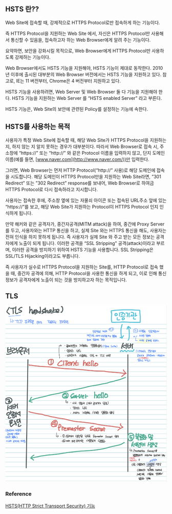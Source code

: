 ## HSTS 란??

Web Site에 접속할 때, 강제적으로 HTTPS Protocol로만 접속하게 하는 기능이다.

즉 HTTPS Protocol을 지원하는 Web Site 에서, 자신은 HTTPS Protocol만 사용해서 통신할 수 있음을, 접속하고자 하는 Web Browser에게 알려 주는 기능이다.

요약하면, 보안을 강화시킬 목적으로, Web Browser에게 HTTPS Protocol만 사용하도록 강제하는 기능이다.

Web Browser에서도 HSTS 기능을 지원해야, HSTS 기능이 제대로 동작한다. 2010년 이후에 출시된 대부분의 Web Browser 버전에서는 HSTS 기능을 지원하고 있다. 참고로, IE는 11 버전부터, Chrome은 4 버전부터 지원하고 있다.

HSTS 기능을 사용하려면, Web Server 및 Web Browser 둘 다 기능을 지원해야 한다. HSTS 기능을 지원하는 Web Server 를 “HSTS enabled Server” 라고 부른다.

HSTS 기능은, Web Site의 보안에 관련된 Policy를 설정하는 기능에 속한다.

## HSTS를 사용하는 목적

사용자가 특정 Web Site에 접속할 때, 해당 Web Site가 HTTPS Protocol을 지원하는 지, 하지 않는 지 알지 못하는 경우가 대부분이다. 따라서 Web Browser로 접속 시, 주소창에 “https://” 또는 “http://” 와 같은 Protocol 이름을 입력하지 않고, 단지 도메인 이름(예를 들면, [www.naver.com](http://www.naver.com/))만 입력한다.

그러면, Web Browser는 먼저 HTTP Protocol(“http://” 사용)로 해당 도메인에 접속을 시도합니다. 해당 도메인이 HTTPS Protocol만을 지원하는 Web Site라면, ”301 Redirect” 또는 ”302 Redirect”   response를 보내어, Web Browser로 하여금 HTTPS Protocol로 다시 접속하라고 지시합니다.

사용자는 접속한 후에, 주소창 옆에 있는 자물쇠 아이콘 또는 접속된 URL주소 앞에 있는 “https://”를 보고, 해당 Web Site가 지원하는 Protocol이 HTTPS Protocol 인지 인식하게 됩니다.

만약 해커와 같은 공격자가, 중간자공격(MITM attack)을 하여, 중간에 Proxy Server를 두고, 사용자와는 HTTP 통신을 하고, 실제 Site 와는 HTTPS 통신을 해도, 사용자는 전혀 인식을 하지 못하게 됩니다. 즉 사용자가 실제 Site 와 주고 받는 모든 정보는 공격자에게 노출이 되게 됩니다. 이러한 공격을 “SSL Stripping” 공격(attack)이라고 부르며, 이러한 공격을 방지하기 위하여 HSTS 기능을 사용합니다. SSL Stripping은 SSL/TLS Hijacking이라고도 부릅니다.

즉 사용자가 실수로 HTTPS Protocol을 지원하는 Site를, HTTP Protocol로 접속 했을 때, 중간자 공격에 의해, HTTP Protocol을 사용한 통신을 하게 되고, 이로 인해 통신 정보가 공격자에게 노출이 되는 것을 방지하고자 하는 목적입니다.

## TLS

![IMG_7AFF1A08B397-1.jpeg](../img/http3.jpeg)

### Reference

[HSTS(HTTP Strict Transport Security) 기능](https://m.blog.naver.com/PostView.naver?isHttpsRedirect=true&blogId=aepkoreanet&logNo=221575708943)

